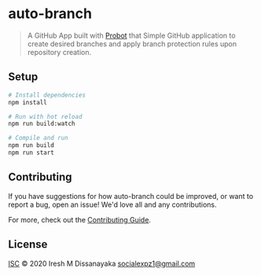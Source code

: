 # auto-branch

> A GitHub App built with [Probot](https://github.com/probot/probot) that Simple GitHub application to create desired branches and apply branch protection rules upon repository creation.

## Setup

```sh
# Install dependencies
npm install

# Run with hot reload
npm run build:watch

# Compile and run
npm run build
npm run start
```

## Contributing

If you have suggestions for how auto-branch could be improved, or want to report a bug, open an issue! We'd love all and any contributions.

For more, check out the [Contributing Guide](CONTRIBUTING.md).

## License

[ISC](LICENSE) © 2020 Iresh M Dissanayaka <socialexpz1@gmail.com>
